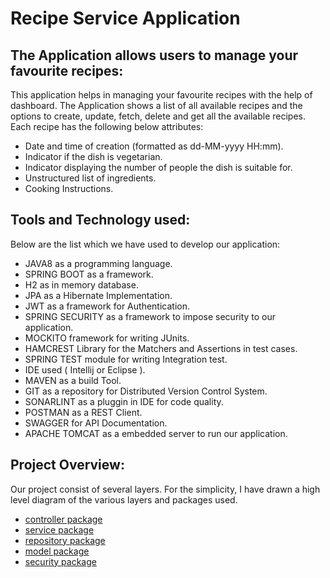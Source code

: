 # Recipe Service Application 

## The Application allows users to manage your favourite recipes:

This application helps in managing your favourite recipes with the help of dashboard.
The Application shows a list of all available recipes and the options to create, update, fetch, delete and get all the available recipes.
Each recipe has the following below attributes:
- Date and time of creation (formatted as dd-MM-yyyy HH:mm).
- Indicator if the dish is vegetarian.
- Indicator displaying the number of people the dish is suitable for.
- Unstructured list of ingredients.
- Cooking Instructions.

## Tools and Technology used:
Below are the list which we have used to develop our application:
- JAVA8 as a programming language.
- SPRING BOOT as a framework.
- H2 as in memory database.
- JPA as a Hibernate Implementation.
- JWT as a framework for Authentication.
- SPRING SECURITY as a framework to impose security to our application.
- MOCKITO framework for writing JUnits.
- HAMCREST Library for the Matchers and Assertions in test cases.
- SPRING TEST module for writing Integration test.
- IDE used ( Intellij or Eclipse ).
- MAVEN as a build Tool.
- GIT as a repository for Distributed Version Control System.
- SONARLINT as a pluggin in IDE for code quality.
- POSTMAN as a REST Client.
- SWAGGER for API Documentation.
- APACHE TOMCAT as a embedded server to run our application.

## Project Overview:

Our project consist of several layers. For the simplicity, I have drawn a high level diagram of the various layers and packages used.

- [controller package](https://p-bitbucket.nl.eu.abnamro.com:7999/users/c65598/repos/recipeservice/browse/src/main/java/com/chandan/recipe/webservices/recipeservice/controller)
- [service package](https://p-bitbucket.nl.eu.abnamro.com:7999/users/c65598/repos/recipeservice/browse/src/main/java/com/chandan/recipe/webservices/recipeservice/service)
- [repository package](https://p-bitbucket.nl.eu.abnamro.com:7999/users/c65598/repos/recipeservice/browse/src/main/java/com/chandan/recipe/webservices/recipeservice/dao)
- [model package](https://p-bitbucket.nl.eu.abnamro.com:7999/users/c65598/repos/recipeservice/browse/src/main/java/com/chandan/recipe/webservices/recipeservice/entity)
- [security package](https://p-bitbucket.nl.eu.abnamro.com:7999/users/c65598/repos/recipeservice/browse/src/main/java/com/chandan/recipe/webservices/recipeservice/jwt)


